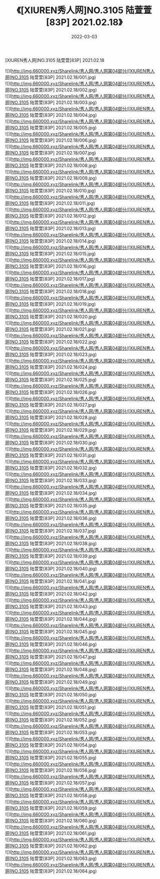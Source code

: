 ﻿---
layout: post
title:  《[XIUREN秀人网]NO.3105 陆萱萱[83P] 2021.02.18》
date:   2022-03-03
img: http://img.660000.xyz/Sharelink/秀人网/秀人网第04部分/[XIUREN秀人网]NO.3105 陆萱萱[83P] 2021.02.18/000.jpg
categories: [美女, 清纯, 唯美]
---

[XIUREN秀人网]NO.3105 陆萱萱[83P] 2021.02.18

 ![](http://img.660000.xyz/Sharelink/秀人网/秀人网第04部分/[XIUREN秀人网]NO.3105 陆萱萱[83P] 2021.02.18/001.jpg) <br>![](http://img.660000.xyz/Sharelink/秀人网/秀人网第04部分/[XIUREN秀人网]NO.3105 陆萱萱[83P] 2021.02.18/002.jpg) <br>![](http://img.660000.xyz/Sharelink/秀人网/秀人网第04部分/[XIUREN秀人网]NO.3105 陆萱萱[83P] 2021.02.18/003.jpg) <br>![](http://img.660000.xyz/Sharelink/秀人网/秀人网第04部分/[XIUREN秀人网]NO.3105 陆萱萱[83P] 2021.02.18/004.jpg) <br>![](http://img.660000.xyz/Sharelink/秀人网/秀人网第04部分/[XIUREN秀人网]NO.3105 陆萱萱[83P] 2021.02.18/005.jpg) <br>![](http://img.660000.xyz/Sharelink/秀人网/秀人网第04部分/[XIUREN秀人网]NO.3105 陆萱萱[83P] 2021.02.18/006.jpg) <br>![](http://img.660000.xyz/Sharelink/秀人网/秀人网第04部分/[XIUREN秀人网]NO.3105 陆萱萱[83P] 2021.02.18/007.jpg) <br>![](http://img.660000.xyz/Sharelink/秀人网/秀人网第04部分/[XIUREN秀人网]NO.3105 陆萱萱[83P] 2021.02.18/008.jpg) <br>![](http://img.660000.xyz/Sharelink/秀人网/秀人网第04部分/[XIUREN秀人网]NO.3105 陆萱萱[83P] 2021.02.18/009.jpg) <br>![](http://img.660000.xyz/Sharelink/秀人网/秀人网第04部分/[XIUREN秀人网]NO.3105 陆萱萱[83P] 2021.02.18/010.jpg) <br>![](http://img.660000.xyz/Sharelink/秀人网/秀人网第04部分/[XIUREN秀人网]NO.3105 陆萱萱[83P] 2021.02.18/011.jpg) <br>![](http://img.660000.xyz/Sharelink/秀人网/秀人网第04部分/[XIUREN秀人网]NO.3105 陆萱萱[83P] 2021.02.18/012.jpg) <br>![](http://img.660000.xyz/Sharelink/秀人网/秀人网第04部分/[XIUREN秀人网]NO.3105 陆萱萱[83P] 2021.02.18/013.jpg) <br>![](http://img.660000.xyz/Sharelink/秀人网/秀人网第04部分/[XIUREN秀人网]NO.3105 陆萱萱[83P] 2021.02.18/014.jpg) <br>![](http://img.660000.xyz/Sharelink/秀人网/秀人网第04部分/[XIUREN秀人网]NO.3105 陆萱萱[83P] 2021.02.18/015.jpg) <br>![](http://img.660000.xyz/Sharelink/秀人网/秀人网第04部分/[XIUREN秀人网]NO.3105 陆萱萱[83P] 2021.02.18/016.jpg) <br>![](http://img.660000.xyz/Sharelink/秀人网/秀人网第04部分/[XIUREN秀人网]NO.3105 陆萱萱[83P] 2021.02.18/017.jpg) <br>![](http://img.660000.xyz/Sharelink/秀人网/秀人网第04部分/[XIUREN秀人网]NO.3105 陆萱萱[83P] 2021.02.18/018.jpg) <br>![](http://img.660000.xyz/Sharelink/秀人网/秀人网第04部分/[XIUREN秀人网]NO.3105 陆萱萱[83P] 2021.02.18/019.jpg) <br>![](http://img.660000.xyz/Sharelink/秀人网/秀人网第04部分/[XIUREN秀人网]NO.3105 陆萱萱[83P] 2021.02.18/020.jpg) <br>![](http://img.660000.xyz/Sharelink/秀人网/秀人网第04部分/[XIUREN秀人网]NO.3105 陆萱萱[83P] 2021.02.18/021.jpg) <br>![](http://img.660000.xyz/Sharelink/秀人网/秀人网第04部分/[XIUREN秀人网]NO.3105 陆萱萱[83P] 2021.02.18/022.jpg) <br>![](http://img.660000.xyz/Sharelink/秀人网/秀人网第04部分/[XIUREN秀人网]NO.3105 陆萱萱[83P] 2021.02.18/023.jpg) <br>![](http://img.660000.xyz/Sharelink/秀人网/秀人网第04部分/[XIUREN秀人网]NO.3105 陆萱萱[83P] 2021.02.18/024.jpg) <br>![](http://img.660000.xyz/Sharelink/秀人网/秀人网第04部分/[XIUREN秀人网]NO.3105 陆萱萱[83P] 2021.02.18/025.jpg) <br>![](http://img.660000.xyz/Sharelink/秀人网/秀人网第04部分/[XIUREN秀人网]NO.3105 陆萱萱[83P] 2021.02.18/026.jpg) <br>![](http://img.660000.xyz/Sharelink/秀人网/秀人网第04部分/[XIUREN秀人网]NO.3105 陆萱萱[83P] 2021.02.18/027.jpg) <br>![](http://img.660000.xyz/Sharelink/秀人网/秀人网第04部分/[XIUREN秀人网]NO.3105 陆萱萱[83P] 2021.02.18/028.jpg) <br>![](http://img.660000.xyz/Sharelink/秀人网/秀人网第04部分/[XIUREN秀人网]NO.3105 陆萱萱[83P] 2021.02.18/029.jpg) <br>![](http://img.660000.xyz/Sharelink/秀人网/秀人网第04部分/[XIUREN秀人网]NO.3105 陆萱萱[83P] 2021.02.18/030.jpg) <br>![](http://img.660000.xyz/Sharelink/秀人网/秀人网第04部分/[XIUREN秀人网]NO.3105 陆萱萱[83P] 2021.02.18/031.jpg) <br>![](http://img.660000.xyz/Sharelink/秀人网/秀人网第04部分/[XIUREN秀人网]NO.3105 陆萱萱[83P] 2021.02.18/032.jpg) <br>![](http://img.660000.xyz/Sharelink/秀人网/秀人网第04部分/[XIUREN秀人网]NO.3105 陆萱萱[83P] 2021.02.18/033.jpg) <br>![](http://img.660000.xyz/Sharelink/秀人网/秀人网第04部分/[XIUREN秀人网]NO.3105 陆萱萱[83P] 2021.02.18/034.jpg) <br>![](http://img.660000.xyz/Sharelink/秀人网/秀人网第04部分/[XIUREN秀人网]NO.3105 陆萱萱[83P] 2021.02.18/035.jpg) <br>![](http://img.660000.xyz/Sharelink/秀人网/秀人网第04部分/[XIUREN秀人网]NO.3105 陆萱萱[83P] 2021.02.18/036.jpg) <br>![](http://img.660000.xyz/Sharelink/秀人网/秀人网第04部分/[XIUREN秀人网]NO.3105 陆萱萱[83P] 2021.02.18/037.jpg) <br>![](http://img.660000.xyz/Sharelink/秀人网/秀人网第04部分/[XIUREN秀人网]NO.3105 陆萱萱[83P] 2021.02.18/038.jpg) <br>![](http://img.660000.xyz/Sharelink/秀人网/秀人网第04部分/[XIUREN秀人网]NO.3105 陆萱萱[83P] 2021.02.18/039.jpg) <br>![](http://img.660000.xyz/Sharelink/秀人网/秀人网第04部分/[XIUREN秀人网]NO.3105 陆萱萱[83P] 2021.02.18/040.jpg) <br>![](http://img.660000.xyz/Sharelink/秀人网/秀人网第04部分/[XIUREN秀人网]NO.3105 陆萱萱[83P] 2021.02.18/041.jpg) <br>![](http://img.660000.xyz/Sharelink/秀人网/秀人网第04部分/[XIUREN秀人网]NO.3105 陆萱萱[83P] 2021.02.18/042.jpg) <br>![](http://img.660000.xyz/Sharelink/秀人网/秀人网第04部分/[XIUREN秀人网]NO.3105 陆萱萱[83P] 2021.02.18/043.jpg) <br>![](http://img.660000.xyz/Sharelink/秀人网/秀人网第04部分/[XIUREN秀人网]NO.3105 陆萱萱[83P] 2021.02.18/044.jpg) <br>![](http://img.660000.xyz/Sharelink/秀人网/秀人网第04部分/[XIUREN秀人网]NO.3105 陆萱萱[83P] 2021.02.18/045.jpg) <br>![](http://img.660000.xyz/Sharelink/秀人网/秀人网第04部分/[XIUREN秀人网]NO.3105 陆萱萱[83P] 2021.02.18/046.jpg) <br>![](http://img.660000.xyz/Sharelink/秀人网/秀人网第04部分/[XIUREN秀人网]NO.3105 陆萱萱[83P] 2021.02.18/047.jpg) <br>![](http://img.660000.xyz/Sharelink/秀人网/秀人网第04部分/[XIUREN秀人网]NO.3105 陆萱萱[83P] 2021.02.18/048.jpg) <br>![](http://img.660000.xyz/Sharelink/秀人网/秀人网第04部分/[XIUREN秀人网]NO.3105 陆萱萱[83P] 2021.02.18/049.jpg) <br>![](http://img.660000.xyz/Sharelink/秀人网/秀人网第04部分/[XIUREN秀人网]NO.3105 陆萱萱[83P] 2021.02.18/050.jpg) <br>![](http://img.660000.xyz/Sharelink/秀人网/秀人网第04部分/[XIUREN秀人网]NO.3105 陆萱萱[83P] 2021.02.18/051.jpg) <br>![](http://img.660000.xyz/Sharelink/秀人网/秀人网第04部分/[XIUREN秀人网]NO.3105 陆萱萱[83P] 2021.02.18/052.jpg) <br>![](http://img.660000.xyz/Sharelink/秀人网/秀人网第04部分/[XIUREN秀人网]NO.3105 陆萱萱[83P] 2021.02.18/053.jpg) <br>![](http://img.660000.xyz/Sharelink/秀人网/秀人网第04部分/[XIUREN秀人网]NO.3105 陆萱萱[83P] 2021.02.18/054.jpg) <br>![](http://img.660000.xyz/Sharelink/秀人网/秀人网第04部分/[XIUREN秀人网]NO.3105 陆萱萱[83P] 2021.02.18/055.jpg) <br>![](http://img.660000.xyz/Sharelink/秀人网/秀人网第04部分/[XIUREN秀人网]NO.3105 陆萱萱[83P] 2021.02.18/056.jpg) <br>![](http://img.660000.xyz/Sharelink/秀人网/秀人网第04部分/[XIUREN秀人网]NO.3105 陆萱萱[83P] 2021.02.18/057.jpg) <br>![](http://img.660000.xyz/Sharelink/秀人网/秀人网第04部分/[XIUREN秀人网]NO.3105 陆萱萱[83P] 2021.02.18/058.jpg) <br>![](http://img.660000.xyz/Sharelink/秀人网/秀人网第04部分/[XIUREN秀人网]NO.3105 陆萱萱[83P] 2021.02.18/059.jpg) <br>![](http://img.660000.xyz/Sharelink/秀人网/秀人网第04部分/[XIUREN秀人网]NO.3105 陆萱萱[83P] 2021.02.18/060.jpg) <br>![](http://img.660000.xyz/Sharelink/秀人网/秀人网第04部分/[XIUREN秀人网]NO.3105 陆萱萱[83P] 2021.02.18/061.jpg) <br>![](http://img.660000.xyz/Sharelink/秀人网/秀人网第04部分/[XIUREN秀人网]NO.3105 陆萱萱[83P] 2021.02.18/062.jpg) <br>![](http://img.660000.xyz/Sharelink/秀人网/秀人网第04部分/[XIUREN秀人网]NO.3105 陆萱萱[83P] 2021.02.18/063.jpg) <br>![](http://img.660000.xyz/Sharelink/秀人网/秀人网第04部分/[XIUREN秀人网]NO.3105 陆萱萱[83P] 2021.02.18/064.jpg) <br>